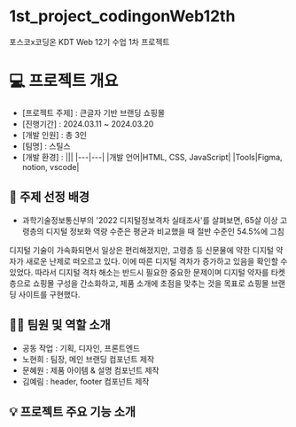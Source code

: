 # 1st_project_codingonWeb12th


포스코x코딩온 KDT Web 12기 수업 1차 프로젝트


# 💻 프로젝트 개요
- [프로젝트 주제] : 큰글자 기반 브랜딩 쇼핑몰
- [진행기간] : 2024.03.11 ~ 2024.03.20
- [개발 인원] : 총 3인
- [팀명] : 스틸스
- [개발 환경] :
  |||
  |---|---|
  |개발 언어|HTML, CSS, JavaScript|
  |Tools|Figma, notion, vscode|


## 📢 주제 선정 배경
- 과학기술정보통신부의 '2022 디지털정보격차 실태조사'를 살펴보면, 65살 이상 고령층의 디지털 정보화 역량 수준은 평균과 비교했을 때 절반 수준인 54.5%에 그침


디지털 기술이 가속화되면서 일상은 편리해졌지만, 고령층 등 신문물에 약한 디지털 약자가 새로운 난제로 떠오르고 있다. 이에 따른 디지털 격차가 증가하고 있음을 확인할 수 있었다. 따라서 디지털 격차 해소는 반드시 필요한 중요한 문제이며 디지털 약자를 타켓층으로 쇼핑몰 구성을 간소화하고, 제품 소개에 초점을 맞추는 것을 목표로 쇼핑몰 브랜딩 사이트를 구현했다.


## 🙋‍♀️ 팀원 및 역할 소개
- 공동 작업 : 기획, 디자인, 프론트엔드
- 노현희 : 팀장, 메인 브랜딩 컴포넌트 제작
- 문혜원 : 제품 아이템 & 설명 컴포넌트 제작
- 김예림 : header, footer 컴포넌트 제작


## 💡 프로젝트 주요 기능 소개
